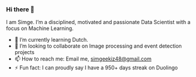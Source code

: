 ### Hi there 👋

I am Simge. I’m a disciplined, motivated and passionate Data Scientist with a focus on Machine Learning. 

- 🌱 I’m currently learning Dutch.
- 👯 I’m looking to collaborate on Image processing and event detection projects
- 📫 How to reach me: Email me, simgeekiz48@gmail.com
- ⚡ Fun fact: I can proudly say I have a 950+ days streak on Duolingo
